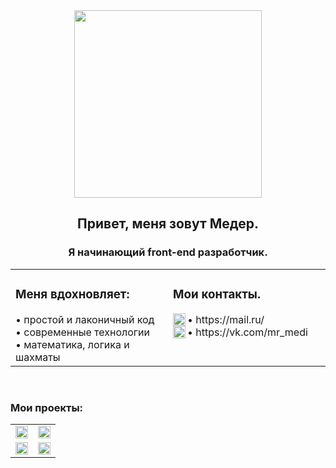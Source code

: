 <div align="center"><img src="https://media1.giphy.com/media/fvx95jkua5th3YeThr/giphy.gif?cid=ecf05e47pcm1rl35tdsuwehrn7sjhdxe2mtezzpmr4zlwqqv&rid=giphy.gif&ct=s" width="300"/>
</div>
<h2 align="center">Привет, меня зовут Медер.</h2>
<h3 align="center">Я начинающий front-end разработчик.</h3>

<table align="center" cellspacing="0" cellpadding="0">
<tr>
  <td valign="top" width="50%">
  <h3>Меня вдохновляет:</h3>
  • простой и лаконичный код <br>
  • современные технологии <br>
  • математика, логика и шахматы  <br>
  </td>
  <td valign="top" width="50%">
   <h3>Мои контакты.</h3>
   • <img align="left" src="https://cdn.icon-icons.com/icons2/1380/PNG/512/emblemmail_93498.png" width="20"/>https://mail.ru/ <br>
   • <img align="left" src="https://cdn.icon-icons.com/icons2/832/PNG/128/vk_icon-icons.com_66681.png" width="20"/>https://vk.com/mr_medi <br>
  </td>
</tr>
</table> <br>

<h3 align="left">Мои проекты:</h3>
<table align="center" cellspacing="0" cellpadding="0">
<tr>
  <td valign="top" width="50%">
  <img src="https://github.com/Meder84/Meder84/blob/main/gif/Movies_frontent1024.gif" width="100%"/>
  </td>
  <td valign="top" width="50%">
  <img src="https://github.com/Meder84/Meder84/blob/main/gif/mesto1024.gif" width="100%"/>
  </td>
</tr>
<tr>
  <td valign="top" width="50%">
  <img src="https://github.com/Meder84/Meder84/blob/main/gif/russianTravel1024.gif" width="100%"/>
  </td>
  <td valign="top" width="50%">
  <img src="https://github.com/Meder84/Meder84/blob/main/gif/howToLearn1024.gif" width="100%"/>
  </td>
</tr>
</table>
